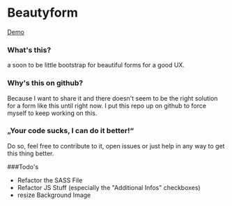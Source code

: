 Beautyform
==========

[Demo](http://labs.augusteight.at/beautyform/)


### What's this?
a soon to be little bootstrap for beautiful forms for a good UX. 

### Why's this on github?
Because I want to share it and there doesn't seem to be the right solution for a form like this until right now. 
I put this repo up on github to force myself to keep working on this.

### „Your code sucks, I can do it better!“ 
Do so, feel free to contribute to it, open issues or just help in any way to get this thing better. 

###Todo's
* Refactor the SASS File
* Refactor JS Stuff (especially the "Additional Infos" checkboxes)
* resize Background Image

